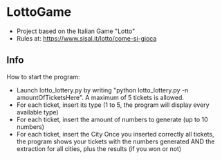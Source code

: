 # LottoGame

- Project based on the Italian Game "Lotto"
- Rules at: https://www.sisal.it/lotto/come-si-gioca

## Info

How to start the program:
- Launch lotto_lottery.py by writing "python lotto_lottery.py -n amountOfTicketsHere". A maximum of 5 tickets is allowed.
- For each ticket, insert its type (1 to 5, the program will display every available type)
- For each ticket, insert the amount of numbers to generate (up to 10 numbers)
- For each ticket, insert the City
Once you inserted correctly all tickets, the program shows your tickets with the numbers generated AND the extraction for all cities, plus the results (if you won or not)
